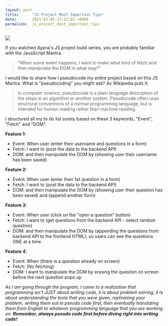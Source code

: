 ```yaml
---
layout: post
title:      "JS Project Most Important Tips"
date:       2021-02-05 17:23:03 +0000
permalink:  js_project_most_important_tips
---
```


![](https://media.makeameme.org/created/programming-is-10.jpg)

If you watched Ayana's JS project build series, you are probably familiar with the JavaScript Mantra. 
> "When some event happens, I want to make what kind of fetch and then manipulate the DOM in what way?"

I would like to share how I pseudocode my entire project based on this JS Mantra. What is "pseudocoding" you might ask? As Wikipedia puts it: 
> In computer science, pseudocode is a plain language description of the steps in an algorithm or another system. Pseudocode often uses structural conventions of a normal programming language, but is intended for human reading rather than machine reading.

I structured all my to do list sorely based on these 3 keywords, "Event", "Fetch" and "DOM".

**Feature 1:**
- Event: When user (enter their username and questions in a form)
- Fetch: I want to (post the data to the backend API) 
- DOM: and then manipulate the DOM by (showing user their username has been saved)

**Feature 2:**
- Event: When user (enter their 1st question in a form)
- Fetch: I want to (post the data to the backend API)
- DOM: and then manipulate the DOM by (showing user their question has been saved) and (append another form)

**Feature 3:**
- Event: When user (click on the "open a question" button)
- Fetch: I want to (get questions from the backend API - select random question) 
- DOM: and then manipulate the DOM by (appending the questions from backend API to the frontend HTML), so users can see the questions ONE at a time

**Feature 4:**
- Event: When (there is a question already on screen)
- Fetch: (No fetching)
- DOM: I want to manipulate the DOM by erasing the question on screen before the next question pops up

*As I am going through the program, I came to a realization that programming isn't JUST about writing code, it is about problem solving, it is about understanding the tools that you were given, rephrasing your problem, writing them out in pseudo code first, then eventually translating them from English to whatever programming language that you are working on. 
**Remember, always pseudo code first before diving right into writing code!***
